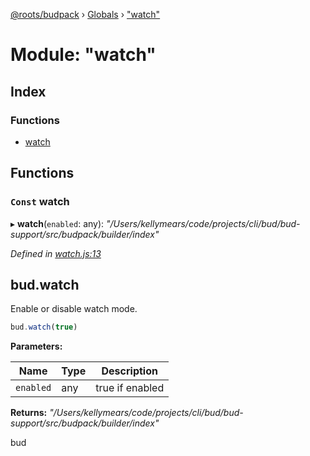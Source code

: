 [@roots/budpack](../README.md) › [Globals](../globals.md) › ["watch"](_watch_.md)

# Module: "watch"

## Index

### Functions

* [watch](_watch_.md#const-watch)

## Functions

### `Const` watch

▸ **watch**(`enabled`: any): *"/Users/kellymears/code/projects/cli/bud/bud-support/src/budpack/builder/index"*

*Defined in [watch.js:13](https://github.com/roots/bud-support/blob/5f43850/src/budpack/builder/api/watch.js#L13)*

## bud.watch

Enable or disable watch mode.

```js
bud.watch(true)
```

**Parameters:**

Name | Type | Description |
------ | ------ | ------ |
`enabled` | any | true if enabled |

**Returns:** *"/Users/kellymears/code/projects/cli/bud/bud-support/src/budpack/builder/index"*

bud
